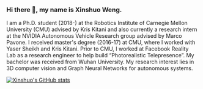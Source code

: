 ### Hi there 👋, my name is Xinshuo Weng. 

I am a Ph.D. student (2018-) at the Robotics Institute of Carnegie Mellon University (CMU) advised by Kris Kitani and also currently a research intern at the NVIDIA Autonomous Vehicle Research group advised by Marco Pavone. I received master's degree (2016-17) at CMU, where I worked with Yaser Sheikh and Kris Kitani. Prior to CMU, I worked at Facebook Reality Lab as a research engineer to help build “Photorealistic Telepresence”. My bachelor was received from Wuhan University. My research interest lies in 3D computer vision and Graph Neural Networks for autonomous systems. 

<!--
**xinshuoweng/xinshuoweng** is a ✨ _special_ ✨ repository because its `README.md` (this file) appears on your GitHub profile.

Here are some ideas to get you started:

- 🔭 I’m currently working on ...
- 🌱 I’m currently learning ...
- 👯 I’m looking to collaborate on ...
- 🤔 I’m looking for help with ...
- 💬 Ask me about ...
- 📫 How to reach me: ...
- 😄 Pronouns: ...
- ⚡ Fun fact: ...
-->

[![Xinshuo's GitHub stats](https://github-readme-stats.vercel.app/api?username=xinshuoweng&count_private=true&show_icons=true)](https://github.com/anuraghazra/github-readme-stats)
